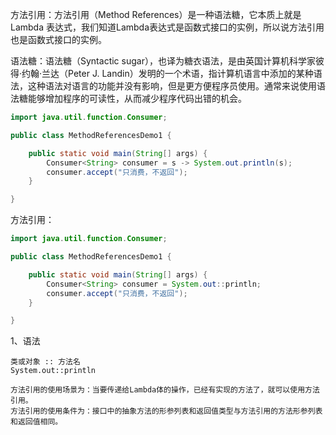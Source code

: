 方法引用：方法引用（Method References）是一种语法糖，它本质上就是 Lambda 表达式，我们知道Lambda表达式是函数式接口的实例，所以说方法引用也是函数式接口的实例。

语法糖：语法糖（Syntactic sugar），也译为糖衣语法，是由英国计算机科学家彼得·约翰·兰达（Peter J. Landin）发明的一个术语，指计算机语言中添加的某种语法，这种语法对语言的功能并没有影响，但是更方便程序员使用。通常来说使用语法糖能够增加程序的可读性，从而减少程序代码出错的机会。

```Java
import java.util.function.Consumer;

public class MethodReferencesDemo1 {

    public static void main(String[] args) {
        Consumer<String> consumer = s -> System.out.println(s);
        consumer.accept("只消费，不返回");
    }

}
```

方法引用：

```Java
import java.util.function.Consumer;

public class MethodReferencesDemo1 {

    public static void main(String[] args) {
        Consumer<String> consumer = System.out::println;
        consumer.accept("只消费，不返回");
    }

}
```

1、语法

```
类或对象 :: 方法名
System.out::println

方法引用的使用场景为：当要传递给Lambda体的操作，已经有实现的方法了，就可以使用方法引用。
方法引用的使用条件为：接口中的抽象方法的形参列表和返回值类型与方法引用的方法形参列表和返回值相同。
```


